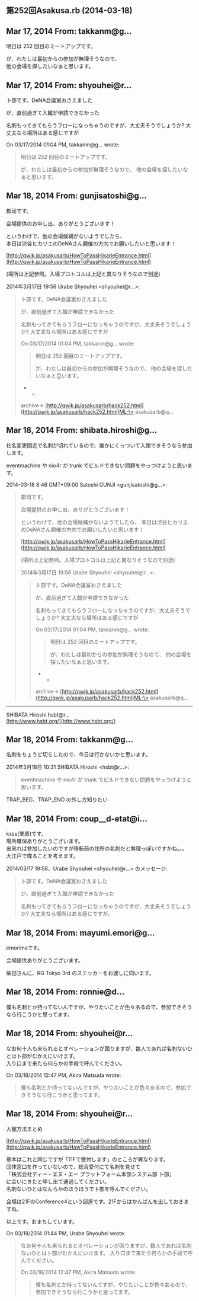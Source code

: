 ## 第252回Asakusa.rb (2014-03-18)

## Mar 17, 2014 From: takkanm@g...

明日は 252 回目のミートアップです。

が、わたしは最初からの参加が無理そうなので、  
他の会場を探したいなぁと思います。

## Mar 17, 2014 From: shyouhei@r...

卜部です。DeNA会議室おさえました

が、直前過ぎて入館が申請できなかった

名刺もってきてもらうフローになっちゃうのですが、大丈夫そうでしょうか? 大丈夫なら場所はある感じですが

On 03/17/2014 01:04 PM, takkanm@g... wrote:

> 明日は 252 回目のミートアップです。
> 
> が、わたしは最初からの参加が無理そうなので、 他の会場を探したいなぁと思います。
## Mar 18, 2014 From: gunjisatoshi@g...

郡司です。

会場提供のお申し出、ありがとうございます！

というわけで、他の会場候補がないようでしたら、  
本日は渋谷ヒカリエのDeNAさん開催の方向でお願いしたいと思います！

[http://qwik.jp/asakusarb/HowToPassHikarieEntrance.html](http://qwik.jp/asakusarb/HowToPassHikarieEntrance.html)

(場所は上記参照。入場プロトコルは上記と異なりそうなので別途)

2014年3月17日 19:56 Urabe Shyouhei \<shyouhei@r...\>:

> 卜部です。DeNA会議室おさえました
> 
> が、直前過ぎて入館が申請できなかった
> 
> 名刺もってきてもらうフローになっちゃうのですが、大丈夫そうでしょうか? 大丈夫なら場所はある感じですが
> 
> On 03/17/2014 01:04 PM, takkanm@g... wrote:
> 
> > 明日は 252 回目のミートアップです。
> > 
> > が、わたしは最初からの参加が無理そうなので、 他の会場を探したいなぁと思います。
> - -
> 
> archive-\> [http://qwik.jp/asakusarb/hack252.html](http://qwik.jp/asakusarb/hack252.html)ML-\> asakusarb@q...
## Mar 18, 2014 From: shibata.hiroshi@g...

社名変更間近で名刺が切れているので、誰かにくっついて入館できそうなら参加します。

eventmachine や nio4r が trunk でビルドできない問題をやっつけようと思います。

2014-03-18 8:46 GMT+09:00 Satoshi GUNJI \<gunjisatoshi@g...\>:

> 郡司です。
> 
> 会場提供のお申し出、ありがとうございます！
> 
> というわけで、他の会場候補がないようでしたら、 本日は渋谷ヒカリエのDeNAさん開催の方向でお願いしたいと思います！
> 
> [http://qwik.jp/asakusarb/HowToPassHikarieEntrance.html](http://qwik.jp/asakusarb/HowToPassHikarieEntrance.html)
> 
> (場所は上記参照。入場プロトコルは上記と異なりそうなので別途)
> 
> 2014年3月17日 19:56 Urabe Shyouhei \<shyouhei@r...\>:
> 
> > 卜部です。DeNA会議室おさえました
> > 
> > が、直前過ぎて入館が申請できなかった
> > 
> > 名刺もってきてもらうフローになっちゃうのですが、大丈夫そうでしょうか? 大丈夫なら場所はある感じですが
> > 
> > On 03/17/2014 01:04 PM, takkanm@g... wrote:
> > 
> > > 明日は 252 回目のミートアップです。
> > > 
> > > が、わたしは最初からの参加が無理そうなので、 他の会場を探したいなぁと思います。
> > - -
> > 
> > archive-\> [http://qwik.jp/asakusarb/hack252.html](http://qwik.jp/asakusarb/hack252.html)ML-\> asakusarb@q...
* * *

SHIBATA Hiroshi hsbt@r...  
[http://www.hsbt.org/](http://www.hsbt.org/)

## Mar 18, 2014 From: takkanm@g...

名刺をちょうど切らしたので、今日は行かないかと思います。

2014年3月18日 10:31 SHIBATA Hiroshi \<hsbt@r...\>:

> eventmachine や nio4r が trunk でビルドできない問題をやっつけようと思います。

TRAP\_BEG、TRAP\_END の外し方知りたい

## Mar 18, 2014 From: coup\_\_d-etat@i...

ksss(栗原)です。  
場所確保ありがとうございます。  
出来れば参加したいのですが移転前の住所の名刺だと無理っぽいですかね。。。  
大江戸で喋ることを考えます。

2014/03/17 19:56、Urabe Shyouhei \<shyouhei@r...\> のメッセージ:

> 卜部です。DeNA会議室おさえました
> 
> が、直前過ぎて入館が申請できなかった
> 
> 名刺もってきてもらうフローになっちゃうのですが、大丈夫そうでしょうか? 大丈夫なら場所はある感じですが。
## Mar 18, 2014 From: mayumi.emori@g...

emorimaです。

会場提供ありがとうございます。

柴田さんに、RG Tokyo 3rd のステッカーをお渡しに伺います。

## Mar 18, 2014 From: ronnie@d...

僕も名刺とか持ってないんですが、やりたいことが色々あるので、参加できそうなら行こうかと思ってます。

## Mar 18, 2014 From: shyouhei@r...

なお何十人も来られるとオペレーションが困りますが、数人であれば名刺ないひとは卜部がむかえにいけます。  
入り口まで来たら何らかの手段で呼んでください。

On 03/18/2014 12:47 PM, Akira Matsuda wrote:

> 僕も名刺とか持ってないんですが、やりたいことが色々あるので、参加できそうなら行こうかと思ってます。
## Mar 18, 2014 From: shyouhei@r...

入館方法まとめ

[http://qwik.jp/asakusarb/HowToPassHikarieEntrance.html](http://qwik.jp/asakusarb/HowToPassHikarieEntrance.html)

基本はこれと同じですが「11Fで受付します」のところが異なります。  
団体窓口を作っていないので、総合受付にて名刺を見せて  
「株式会社ディー・エヌ・エー プラットフォーム本部システム部 卜部」  
に会いにきたと申し出て通過してください。  
名刺ないひとはなんらかのほうほうで卜部を呼んでください。

会場は21FのConference4という部屋です。21Fからはかんばんを出しておきますね。

以上です。おまちしています。

On 03/18/2014 01:44 PM, Urabe Shyouhei wrote:

> なお何十人も来られるとオペレーションが困りますが、数人であれば名刺ないひとは卜部がむかえにいけます。 入り口まで来たら何らかの手段で呼んでください。
> 
> On 03/18/2014 12:47 PM, Akira Matsuda wrote:
> 
> > 僕も名刺とか持ってないんですが、やりたいことが色々あるので、参加できそうなら行こうかと思ってます。
